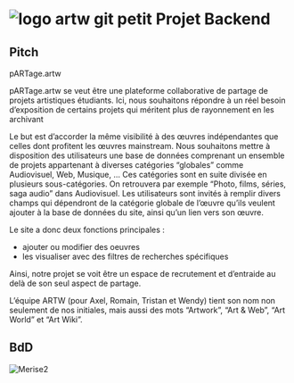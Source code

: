 #  ![logo artw git petit](https://user-images.githubusercontent.com/103901906/163815289-400c2ad6-9ccb-4579-b116-8f99b5db498c.png)   Projet Backend



## Pitch 

pARTage.artw

pARTage.artw se veut être une plateforme collaborative de partage de projets artistiques étudiants. Ici, nous souhaitons répondre à un réel besoin d’exposition de certains projets qui méritent plus de rayonnement en les archivant

Le but est d’accorder la même visibilité à des œuvres indépendantes que celles dont profitent les œuvres mainstream. Nous souhaitons mettre à disposition des utilisateurs une base de données comprenant un ensemble de projets appartenant à diverses catégories “globales” comme Audiovisuel, Web, Musique, ... Ces catégories sont en suite divisée en plusieurs sous-catégories. On retrouvera par exemple “Photo, films, séries, saga audio” dans Audiovisuel. Les utilisateurs sont invités à remplir divers champs qui dépendront de la catégorie globale de l’œuvre qu’ils veulent ajouter à la base de données du site, ainsi qu’un lien vers son œuvre.

Le site a donc deux fonctions principales :

- ajouter ou modifier des oeuvres
- les visualiser avec des filtres de recherches spécifiques

Ainsi, notre projet se voit être un espace de recrutement et d’entraide au delà de son seul aspect de partage.

L’équipe ARTW (pour Axel, Romain, Tristan et Wendy) tient son nom non seulement de nos initiales, mais aussi des mots “Artwork”, “Art & Web”, “Art World” et “Art Wiki”.


## BdD

![Merise2](https://user-images.githubusercontent.com/103901906/165320954-ca3e9a0e-295e-414b-a777-05059b527ece.png)

